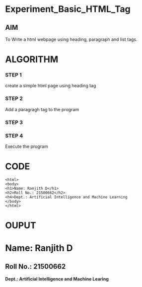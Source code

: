 # Experiment_Basic_HTML_Tag

## AIM
To Write a html webpage using heading, paragraph and list tags.

# ALGORITHM
### STEP 1
create a simple html page using heading tag
### STEP 2
Add a paragragh tag to the program
### STEP 3

### STEP 4
Execute the program

# CODE
~~~<!Doctype html>
<html>
<body>
<h1>Name: Ranjith D</h1>
<h2>Roll No.: 21500662</h2>
<h4>Dept.: Artificial Intelligence and Machine Learning
</body>
</html>
~~~

# OUPUT
<!Doctype html>
<html>
<body>
<h1>Name: Ranjith D</h1>
<h2>Roll No.: 21500662</h2>
<h4>Dept.: Artificial Intelligence and Machine Learing
</body>
</html>
